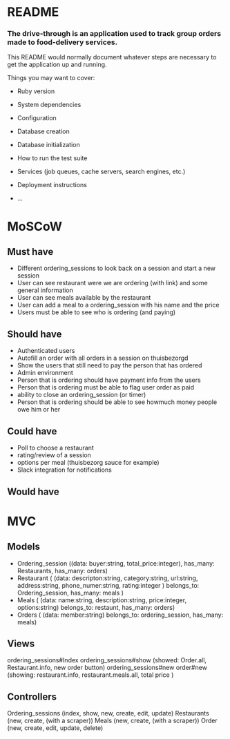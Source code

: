 README
======

### The drive-through is an application used to track group orders made to food-delivery services.



This README would normally document whatever steps are necessary to get the
application up and running.

Things you may want to cover:

* Ruby version

* System dependencies

* Configuration

* Database creation

* Database initialization

* How to run the test suite

* Services (job queues, cache servers, search engines, etc.)

* Deployment instructions

* ...



# MoSCoW

## Must have

  - Different ordering_sessions to look back on a session and start a new session
  - User can see restaurant were we are ordering (with link) and some general information
  - User can see meals available by the restaurant
  - User can add a meal to a ordering_session with his name and the price
  - Users must be able to see who is ordering (and paying)

## Should have

  - Authenticated users
  - Autofill an order with all orders in a session on thuisbezorgd
  - Show the users that still need to pay the person that has ordered
  - Admin environment
  - Person that is ordering should have payment info from the users
  - Person that is ordering must be able to flag user order as paid
  - ability to close an ordering_session (or timer)
  - Person that is ordering should be able to see howmuch money people owe him or her

## Could have

  - Poll to choose a restaurant
  - rating/review of a session
  - options per meal (thuisbezorg sauce for example)
  - Slack integration for notifications


## Would have

# MVC

## Models

  - Ordering_session ((data: buyer:string, total_price:integer), has_many: Restaurants, has_many: orders)
  - Restaurant ( (data: descripton:string, category:string, url:string, address:string, phone_numer:string, rating:integer ) belongs_to: Ordering_session, has_many: meals )
  - Meals ( (data: name:string, description:string, price:integer, options:string) belongs_to: restaunt, has_many: orders)
  - Orders ( (data: member:string) belongs_to: ordering_session, has_many: meals)

## Views

  ordering_sessions#Index
  ordering_sessions#show (showed: Order.all, Restaurant.info, new order button)
  ordering_sessions#new
  order#new (showing: restaurant.info, restaurant.meals.all, total price )

## Controllers

  Ordering_sessions (index, show, new, create, edit, update)
  Restaurants (new, create, (with a scraper))
  Meals (new, create, (with a scraper))
  Order (new, create, edit, update, delete)


